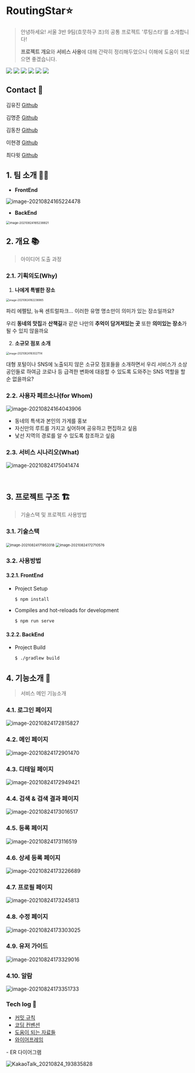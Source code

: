 # RoutingStar⭐

> 안녕하세요! 서울 3반 9팀(흐뭇하구 조)의 공통 프로젝트 '루팅스타'를 소개합니다!
>
> **프로젝트 개요**와 **서비스 사용**에 대해 간략히 정리해두었으니 이해에 도움이 되셨으면 좋겠습니다.

 <img src="https://img.shields.io/badge/JavaScript-ES6+-green?logo=javascript">
 <img src="https://img.shields.io/badge/Vue.js-v2.6.11-green?logo=vue.js">
 <img src="https://img.shields.io/badge/Vuetify-v2.4.0-green?logo=Vuetify">
 <img src="https://img.shields.io/badge/Java-v8.0-blue?logo=java">
 <img src="https://img.shields.io/badge/spring-v2.5.2-blue?logo=spring">
 <img src="https://img.shields.io/badge/AWS----blue?logo=amazonaws">



## Contact :green_book:

김유진 [Github](https://github.com/yuzin9712) 

김명준 [Github](https://github.com/edkim3275)

김동찬 [Github](https://github.com/DongChanKIM2)

이현경 [Github](https://github.com/hyunohenn)

최다윗 [Github](https://github.com/dawit95) 




## 1. 팀 소개 👨‍💻

- **FrontEnd**

![image-20210824165224478](README.assets/image-20210824165224478.png)

- **BackEnd**

<img src="README.assets/image-20210824165238821.png" alt="image-20210824165238821" style="zoom: 58%;" />

<br>

## 2. 개요 :books:

> 아이디어 도출 과정

### 2.1. 기획의도(Why)

1. **나에게 특별한 장소**

<img src="README.assets/image-20210824162236965.png" alt="image-20210824162236965" style="zoom:50%;" />

파리 에펠탑, 뉴욕 센트럴파크... 이러한 유명 명소만이 의미가 있는 장소일까요? 

우리 **동네의 맛집**과 **산책길**과 같은 나만의 **추억이 담겨져있는 곳** 또한 **의미있는 장소**가 될 수 있지 않을까요

2. **소규모 점포 소개**

<img src="README.assets/image-20210824163027114.png" alt="image-20210824163027114" style="zoom:50%;" />

대형 포털이나 SNS에 노출되지 않은 소규모 점포들을 소개하면서 우리 서비스가 소상공인들로 하여금 코로나 등 급격한 변화에 대응할 수 있도록 도와주는 SNS 역할을 할 순 없을까요?

### 2.2. 사용자 페르소나(for Whom)

![image-20210824164043906](README.assets/image-20210824164043906.png)

- 동네의 특색과 본인의 가게를 홍보
- 자신만의 루트를 가지고 싶어하며 공유하고 편집하고 싶음
- 낯선 지역의 경로를 알 수 있도록 참조하고 싶음

### 2.3. 서비스 시나리오(What)

![image-20210824175041474](README.assets/image-20210824175041474.png)

<br>

## 3. 프로젝트 구조 :building_construction:

> 기술스택 및 프로젝트 사용방법

### 3.1. 기술스택

<img src="README.assets/image-20210824171953318.png" alt="image-20210824171953318" style="zoom:67%;" />

<img src="README.assets/image-20210824172710576.png" alt="image-20210824172710576" style="zoom:67%;" />

### 3.2. 사용방법

#### 3.2.1. FrontEnd

- Project Setup

  ```bash
  $ npm install 
  ```

- Compiles and hot-reloads for development

  ```bash
  $ npm run serve
  ```

#### 3.2.2. BackEnd

- Project Build

  ```bash
  $ ./gradlew build 
  ```



## 4. 기능소개 :star2:

> 서비스 메인 기능소개

### 4.1. 로그인 페이지

![image-20210824172815827](README.assets/image-20210824172815827.png)

### 4.2. 메인 페이지

![image-20210824172901470](README.assets/image-20210824172901470.png)

### 4.3. 디테일 페이지

![image-20210824172949421](README.assets/image-20210824172949421.png)

### 4.4. 검색 & 검색 결과 페이지

![image-20210824173016517](README.assets/image-20210824173016517.png)

### 4.5. 등록 페이지

![image-20210824173116519](README.assets/image-20210824173116519.png)

### 4.6. 상세 등록 페이지

![image-20210824173226689](README.assets/image-20210824173226689.png)

### 4.7. 프로필 페이지

![image-20210824173245813](README.assets/image-20210824173245813.png)

### 4.8. 수정 페이지

![image-20210824173303025](README.assets/image-20210824173303025.png)

### 4.9. 유저 가이드

![image-20210824173329016](README.assets/image-20210824173329016.png)

### 4.10. 알람

![image-20210824173351733](README.assets/image-20210824173351733.png)



### Tech log :bookmark:

<ul>
<a href="https://www.notion.so/a3e006a561bb44528b8c927ca6249e6a"><li>커밋 규칙</li></a>
<a href="https://www.notion.so/20371383a0c4499bb46fcf00fd8a69d1"><li>코딩 컨벤션</li></a>
<a href="https://www.notion.so/3c751a1b2a944c60b5c4c172d5baed13?v=6c8ff3536329489483707cd026b16a14"><li>도움이 되는 자료들</li></a>
<a href="https://www.figma.com/file/PzJPx18d8pny3MVhGNpZyR/Routing-Star?node-id=194%3A67"><li>와이어프레임</li></a>
    </ul>
- ER 다이어그램

![KakaoTalk_20210824_193835828](README.assets/KakaoTalk_20210824_193835828.png)
